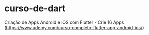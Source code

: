 # curso-de-dart
Criação de Apps Android e iOS com Flutter - Crie 16 Apps (https://www.udemy.com/curso-completo-flutter-app-android-ios/)
